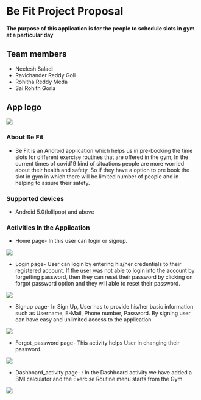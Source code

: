 # Be Fit Project Proposal
#### The purpose of this application is for the people to schedule slots in gym at a particular day

## Team members
- Neelesh Saladi
- Ravichander Reddy Goli
- Rohitha Reddy Meda
- Sai Rohith Gorla

## App logo
![](https://github.com/neeleshsaladi/Android-Project/blob/main/logo.jpg)

### About Be Fit
* Be Fit is an Android application which helps us in pre-booking the time slots for different exercise routines that are offered in the gym, In the current times of covid19 kind of situations people are more worried about their health and safety, So if they have a option to pre book the slot in gym in which there will be limited number of people and in helping to assure their safety.

### Supported devices
* Android 5.0(lollipop) and above

### Activities in the Application
* Home page- In this user can login or signup.

![](https://github.com/neeleshsaladi/Android-Project/blob/main/Home.jpg)

* Login page- User can login by entering his/her credentials to their registered account. If the user was not able to login into the account by forgetting password, then they can reset their password by clicking on forgot password option and they will able to reset their password.

![](https://github.com/neeleshsaladi/Android-Project/blob/main/Login.JPG)

* Signup page- In Sign Up, User has to provide his/her basic information such as Username, E-Mail, Phone number, Password. By signing user can have easy and unlimited access to the application. 
  
![](https://github.com/neeleshsaladi/Android-Project/blob/main/Signup.JPG)

* Forgot_password page- This activity helps User in changing their password.

![](https://github.com/neeleshsaladi/Android-Project/blob/main/Forgot_password.JPG)

* Dashboard_activity page- : In the Dashboard activity we have added a BMI calculator and the Exercise Routine menu starts from the Gym.

![](https://github.com/neeleshsaladi/Android-Project/blob/main/Dashboard_activity.JPG)
